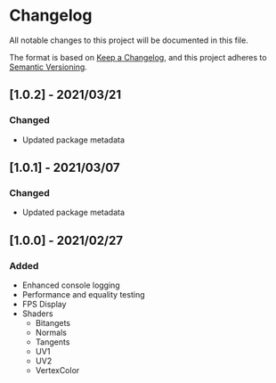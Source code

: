 # Changelog

All notable changes to this project will be documented in this file.

The format is based on [Keep a Changelog](https://keepachangelog.com/en/1.0.0/),
and this project adheres to [Semantic Versioning](https://semver.org/spec/v2.0.0.html).

## [1.0.2] - 2021/03/21

### Changed

- Updated package metadata

## [1.0.1] - 2021/03/07

### Changed

- Updated package metadata

## [1.0.0] - 2021/02/27

### Added

- Enhanced console logging
- Performance and equality testing
- FPS Display
- Shaders
  - Bitangets
  - Normals
  - Tangents
  - UV1
  - UV2
  - VertexColor
